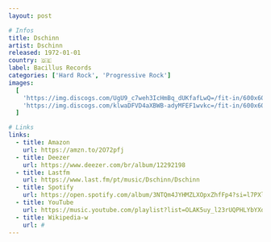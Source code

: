 ```yaml
---
layout: post

# Infos
title: Dschinn
artist: Dschinn
released: 1972-01-01
country: 🇩🇪
label: Bacillus Records
categories: ['Hard Rock', 'Progressive Rock']
images:
  [
    'https://img.discogs.com/UgU9_c7weh3IcHmBq_dUKfafLwQ=/fit-in/600x600/filters:strip_icc():format(jpeg):mode_rgb():quality(90)/discogs-images/R-4102404-1425227949-9495.jpeg.jpg',
    'https://img.discogs.com/klwaDFVD4aXBWB-adyMFEF1wvkc=/fit-in/600x600/filters:strip_icc():format(jpeg):mode_rgb():quality(90)/discogs-images/R-4102404-1425227949-3881.jpeg.jpg',
  ]

# Links
links:
  - title: Amazon
    url: https://amzn.to/2O72pfj
  - title: Deezer
    url: https://www.deezer.com/br/album/12292198
  - title: Lastfm
    url: https://www.last.fm/pt/music/Dschinn/Dschinn
  - title: Spotify
    url: https://open.spotify.com/album/3NTQm4JYHMZLXOpxZhfFp4?si=l7PXl16rSLuhnDZecPw47A
  - title: YouTube
    url: https://music.youtube.com/playlist?list=OLAK5uy_l23rUQPHLYbYXdjbebF_0Tf19dcqY7sXY
  - title: Wikipedia-w
    url: #
---
```

